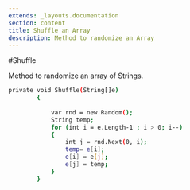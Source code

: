 ```yaml
---
extends: _layouts.documentation
section: content
title: Shuffle an Array 
description: Method to randomize an Array
---
```




#Shuffle

Method to randomize an array of Strings.

```bash
private void Shuffle(String[]e)
        {
            
            var rnd = new Random();
            String temp;
            for (int i = e.Length-1 ; i > 0; i--)
            {
                int j = rnd.Next(0, i);
                temp= e[i];
                e[i] = e[j];
                e[j] = temp;
            }
        }

```
